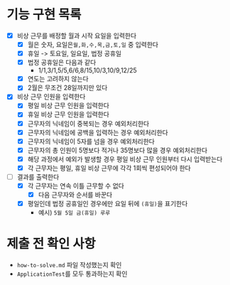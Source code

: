 # 기능 구현 목록

- [x] 비상 근무를 배정할 월과 시작 요일을 입력한다
    - [x] 월은 숫자, 요일은`월,화,수,목,금,토,일` 중 입력한다
    - [x] 휴일 -> 토요일, 일요일, 법정 공휴일
    - [x] 법정 공휴일은 다음과 같다
        - 1/1,3/1,5/5,6/6,8/15,10/3,10/9,12/25
    - [x] 연도는 고려하지 않는다
    - [x] 2월은 무조건 28일까지만 있다
- [x] 비상 근무 인원을 입력한다
    - [x] 평일 비상 근무 인원을 입력한다
    - [x] 휴일 비상 근무 인원을 입력한다
    - [x] 근무자의 닉네임이 중복되는 경우 예외처리한다
    - [x] 근무자의 닉네임에 공백을 입력하는 경우 예외처리한다
    - [x] 근무자의 닉네임이 5자를 넘을 경우 예외처리한다
    - [x] 근무자의 총 인원이 5명보다 적거나 35명보다 많을 경우 예외처리한다
    - [x] 해당 과정에서 예외가 발생할 경우 평일 비상 근무 인원부터 다시 입력받는다
    - [x] 각 근무자는 평일, 휴일 비상 근무에 각각 1회씩 편성되어야 한다
- [ ] 결과를 출력한다
    - [x] 각 근무자는 연속 이틀 근무할 수 없다
        - [x] 다음 근무자와 순서를 바꾼다
    - [x] 평일인데 법정 공휴일인 경우에만 요일 뒤에 `(휴일)`을 표기한다
        - 예시) `5월 5일 금(휴일) 루루`

# 제출 전 확인 사항

- `how-to-solve.md` 파일 작성했는지 확인
- `ApplicationTest`를 모두 통과하는지 확인